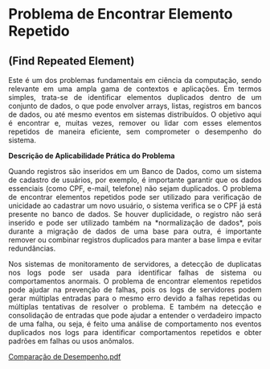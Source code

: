# Problema de Encontrar Elemento Repetido 
## (Find Repeated Element)

<p align="justify"> Este é um dos problemas fundamentais em ciência da computação, sendo relevante em uma ampla gama de contextos e aplicações. 
  Em termos simples, trata-se de identificar elementos duplicados dentro de um conjunto de dados, o que pode envolver arrays, listas, registros em bancos de dados, ou até mesmo eventos em sistemas distribuídos. 
  O objetivo aqui é encontrar e, muitas vezes, remover ou lidar com esses elementos repetidos de maneira eficiente, sem comprometer o desempenho do sistema.</p>

**Descrição de Aplicabilidade Prática do Problema**

<p align="justify"> Quando registros são inseridos em um Banco de Dados, como um sistema de cadastro de usuários, por exemplo, é importante garantir que os dados essenciais (como CPF, e-mail, telefone) 
não sejam duplicados. O problema de encontrar elementos repetidos pode ser utilizado para verificação de unicidade ao cadastrar um novo usuário, o sistema verifica se o CPF já está presente no banco de dados. 
Se houver duplicidade, o registro não será inserido e pode ser utilizado também na *normalização de dados*, pois durante a migração de dados de uma base para outra, é importante remover ou combinar 
registros duplicados para manter a base limpa e evitar redundâncias. </p>

<p align="justify"> Nos sistemas de monitoramento de servidores, a detecção de duplicatas nos logs pode ser usada para identificar falhas de sistema ou comportamentos anormais. 
  O problema de encontrar elementos repetidos pode ajudar na prevenção de falhas, pois os logs de servidores podem gerar múltiplas entradas para o mesmo erro devido a falhas repetidas ou 
  múltiplas tentativas de resolver o problema. E também na detecção e consolidação de entradas que pode ajudar a entender o verdadeiro impacto de uma falha, ou seja, 
  é feito uma análise de comportamento nos eventos duplicados nos logs para identificar comportamentos repetidos e obter padrões em falhas ou usos anômalos.</p>

[Comparação de Desempenho.pdf](https://github.com/user-attachments/files/18310442/TD1.-.Pagina1.pdf)
